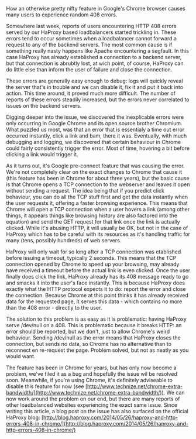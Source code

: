 How an otherwise pretty nifty feature in Google's Chrome browser causes
many users to experience random 408 errors.

Somewhere last week, reports of users encountering HTTP 408 errors
served by our HaProxy based loadbalancers started trickling in. These
errors tend to occur sometimes when a loadbalancer cannot forward a
request to any of the backend servers. The most common cause is if
something really nasty happens like Apache encountering a segfault. In
this case HaProxy has already established a connection to a backend
server, but that connection is abrubtly lost, at wich point, of course,
HaProxy can do little else than inform the user of failure and close the
connection.

These errors are generally easy enough to debug: logs will quickly
reveal the server that's in trouble and we can disable it, fix it and
put it back into action. This time around, it proved much more
difficult. The number of reports of these errors steadily increased, but
the errors never correlated to issues on the backend servers.

Digging deeper into the issue, we discovered the inexplicable errors
were only occurring in Google Chrome and its open source brother
Chromium. What puzzled us most, was that an error that is essentialy a
time out error occurred instantly, click a link and bam, there it was.
Eventually, with much debugging and logging, we discovered that certain
behaviour in Chrome could fairly consistently trigger the error. Most of
time, hovering a bit before clicking a link would trigger it.

As it turns out, it's Google pre-connect feature that was causing the
error. We're not completely clear on the exact changes to Chrome that
cause it (this feature has been in Chrome for about three years), but
the basic cause is that Chrome opens a TCP connection to the webserver
and leaves it open without sending a request. The idea being that if you
predict click behaviour, you can do all the TCP stuff first and get the
data instantly when the user requests it, offering a faster browsing
experience. This means that Chrome will open a TCP connection when a
user hovers a link (among other things, it appears things like browsing
history are also factored into the equation) and send the GET request
for that link once the link is actually clicked. While it's abusing
HTTP, it will usually be OK, but not in the case of HaProxy which has to
be careful with its resources as it's handling traffic for many (tens,
possibly hundreds) of web servers.

HaProxy will only wait for so long after a TCP connection was etablished
before issuing a timeout, typically 2 seconds. This means that the TCP
connection opened by Chrome to speed up your browsing, may already have
received a timeout before the actual link is even clicked. Once the user
finally does click the link, HaProxy already has its 408 message ready
to go and smacks it into the user's face instantly. This is because
HaProxy does exactly what the HTTP protocol expects it to do: report the
error and close the connection. Because Chrome at this point thinks it
has already received data for the requested page, it serves this data -
which contains no more than the 408 error - directly to the user.

The solution to this problem is as easy as it is problematic: having
HaProxy serve /dev/null on a 408. This is problematic because it breaks
HTTP: an error should be reported, but we don't, just to allow Chrome's
weird behaviour. Sending /dev/null as the error means that HaProxy
closes the connection, but sends no data, so Chrome has no alternative
than to reconnect en re-request the page. Problem solved, but not as
neatly as you would want.

The feature has been in Chrome for years, but has only now become a
problem, we've filed it as a bug and hopefully the issue wil be resolved
soon. Meanwhile, if you're using Chrome, it's definitely adviseable to
disable this feature for now
(see [http://www.technize.net/chrome-extra-bandwidth/](http://www.technize.net/chrome-extra-bandwidth/)).
We can now work around the problem on our end, but there are many
reports of other loadbalanced websites experiencing the exact same
issue. Since writing this article, a blog post on the issue has also
surfaced on the official HaProxy
blog: [http://blog.haproxy.com/2014/05/26/haproxy-and-http-errors-408-in-chrome/](http://blog.haproxy.com/2014/05/26/haproxy-and-http-errors-408-in-chrome/)
